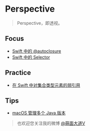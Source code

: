 # Perspective

> Perspective，即透视。

## Focus

- [Swift 中的 @autoclosure](Posts/Focus/Swift_Autoclosure)
- [Swift 中的 Selector](Posts/Focus/Swift_Selector)

## Practice

- [在 Swift 中对集合类型元素的弱引用](Posts/Practice/Weakly_Collections)

## Tips

- [macOS 管理多个 Java 版本](Posts/Tips/Java_Multiple_Versions)

> 也欢迎您关注我的微博 [@萌面大道V](http://weibo.com/375975847)